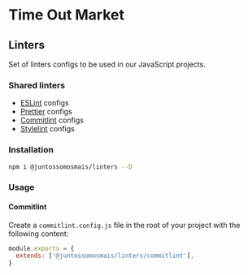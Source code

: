 # Time Out Market

## Linters

Set of linters configs to be used in our JavaScript projects.

### Shared linters

- [ESLint](https://eslint.org/) configs
- [Prettier](https://prettier.io/) configs
- [Commitlint](https://commitlint.js.org/) configs
- [Stylelint](https://stylelint.io/) configs

### Installation

```bash
npm i @juntossomosmais/linters --D
```

### Usage

#### Commitlint

Create a `commitlint.config.js` file in the root of your project with the following content:

```js
module.exports = {
  extends: ['@juntossomosmais/linters/commitlint'],
}
```


